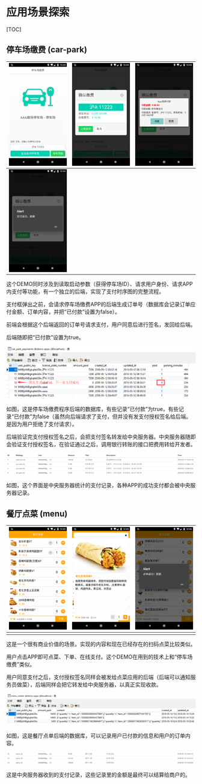 # 应用场景探索

[TOC]

## 停车场缴费 (car-park)


| ![1](./imgs/car-park/1.png) | ![2](./imgs/car-park/2.png) | ![3](./imgs/car-park/3.png) |
| --------------------------- | --------------------------- | --------------------------- |
| ![4](./imgs/car-park/4.png) |                             |                             |

这个DEMO同时涉及到读取启动参数（获得停车场ID）、请求用户身份、请求APP内支付等功能，有一个独立的后端，实现了支付时序图的完整流程。

支付框弹出之前，会请求停车场缴费APP的后端生成订单号（数据库会记录订单应付金额、订单内容，并把“已付款”设置为false）。

前端会根据这个后端返回的订单号请求支付，用户同意后进行签名，发回给后端。

后端随即把“已付款”设置为true。

![5](./imgs/car-park/5.png)

如图，这是停车场缴费程序后端的数据库，有些记录“已付款”为true，有些记录“已付款”为false（虽然向后端请求了支付，但并没有发支付授权签名给后端。是因为用户拒绝了支付请求）。

后端验证完支付授权签名之后，会把支付签名转发给中央服务器。中央服务器随即会验证支付授权签名，在验证通过之后，调用银行转账的接口把费用转给开发者。

![6](./imgs/car-park/6.png)

如图，这个界面是中央服务器统计的支付记录，各种APP的成功支付都会被中央服务器记录。

## 餐厅点菜 (menu)
| ![1](./imgs/menu/1.png) | ![2](./imgs/menu/2.png) | ![3](./imgs/menu/3.png) |
| ----------------------- | ----------------------- | ----------------------- |
|                         |                         |                         |

这是一个很有商业价值的场景。实现的内容和现在已经存在的扫码点菜比较类似。

用户点击APP即可点菜、下单、在线支付。这个DEMO在用到的技术上和“停车场缴费”类似。

用户同意支付之后，支付授权签名同样会被发给点菜应用的后端（后端可以通知服务员做菜），后端同样会把它转发给中央服务器，以真正实现收款。

![4](./imgs/menu/4.png)

如图，这是餐厅点单后端的数据库，可以记录用户已付款的信息和用户的订单内容。

![5](./imgs/menu/5.png)

这是中央服务器收到的支付记录，这些记录里的金额是最终可以结算给商户的。 